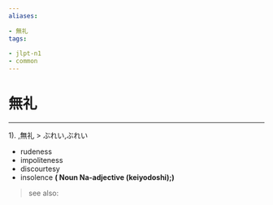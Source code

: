 ```yaml
---
aliases:
    
- 無礼
tags:
    
- jlpt-n1
- common
---
```


# 無礼
---
1).
,無礼 > ぶれい,ぶれい

- rudeness
- impoliteness
- discourtesy
- insolence
**( Noun Na-adjective (keiyodoshi);)**
> see also: 
            